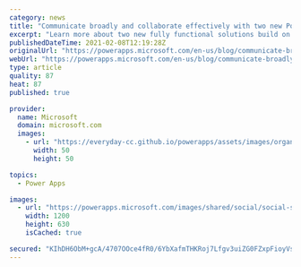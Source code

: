 ```yaml
---
category: news
title: "Communicate broadly and collaborate effectively with two new Power Apps"
excerpt: "Learn more about two new fully functional solutions build on Power Apps and Dataverse for Teams &#8211; Bulletins and Milestones. Bulletins enables you to effectively communicate important information to your team members. Milestones enables the team members to collaborate across functions on the most"
publishedDateTime: 2021-02-08T12:19:28Z
originalUrl: "https://powerapps.microsoft.com/en-us/blog/communicate-broadly-and-collaborate-effectively-with-two-new-power-apps-solutions/"
webUrl: "https://powerapps.microsoft.com/en-us/blog/communicate-broadly-and-collaborate-effectively-with-two-new-power-apps-solutions/"
type: article
quality: 87
heat: 87
published: true

provider:
  name: Microsoft
  domain: microsoft.com
  images:
    - url: "https://everyday-cc.github.io/powerapps/assets/images/organizations/microsoft.com-50x50.jpg"
      width: 50
      height: 50

topics:
  - Power Apps

images:
  - url: "https://powerapps.microsoft.com/images/shared/social/social-share-post-ignite.png"
    width: 1200
    height: 630
    isCached: true

secured: "KIhDH6ObM+gcA/4707OOce4fR0/6YbXafmTHKRoj7Lfgv3uiZG0FZxpFioyVs8PDoA5FHZwmal10D/tKCNKg2p348/0w4b4nocJrPvObOjJX+nOl3+O4xKdFaUl+F+gBOtplLM1DEdjlz+NSbCUrjVnowTWKadHgG+JIvCEh0pJDPqgPdBgWJzmUrWML3ce+vw9Mrv4vycECM8MbPtjcyIsXkZom402MzvC48IRrhcm6X/iQkuj+SMfghe+x0Xlity3f6+f9yDr1d82aCcWvrMt7xSNdm0Hgn3hcJzyA2dGcWabItWy2WX4L31Q+NaJFVsWhZV3cyLCi7beT36qRxa9pU0LCBz+naULLR1DUZt8=;f7S/b0XzVFaQx8subIq4Ug=="
---
```


